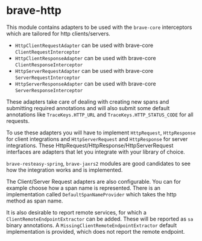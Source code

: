 # brave-http #

 
This module contains adapters to be used with the `brave-core` interceptors
which are tailored for http clients/servers.

   * `HttpClientRequestAdapter` can be used with brave-core `ClientRequestInterceptor`
   * `HttpClientResponseAdapter` can be used with brave-core `ClientResponseInterceptor`
   * `HttpServerRequestAdapter` can be used with brave-core `ServerRequestInterceptor`
   * `HttpServerResponseAdapter` can be used with brave-core `ServerResponseInterceptor`

These adapters take care of dealing with creating new spans and submitting required annotations and will also
submit some default annotations like `TraceKeys.HTTP_URL` and `TraceKeys.HTTP_STATUS_CODE` for all requests.
   
To use these adapters you will have to implement `HttpRequest`, `HttpResponse` for client integrations
and `HttpServerRequest` and `HttpResponse` for server integrations. These HttpRequest/HttpResponse/HttpServerRequest
interfaces are adapters that let you integrate with your library of choice.

`brave-resteasy-spring`, `brave-jaxrs2` modules are good candidates to see how the integration works and is implemented.

The Client/Server Request adapters are also configurable. You can for example choose how a span name is represented.
There is an implementation called `DefaultSpanNameProvider` which takes the http method as span name.

It is also desirable to report remote services, for which a `ClientRemoteEndpointExtractor` can be added.
These will be reported as `sa` binary annotations. A `MissingClientRemoteEndpointExtractor`
default implementation is provided, which does not report the remote endpoint.